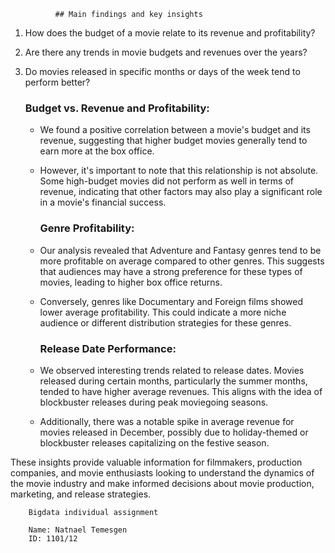              ## Main findings and key insights

1. How does the budget of a movie relate to its revenue and profitability?
2. Are there any trends in movie budgets and revenues over the years?
3. Do movies released in specific months or days of the week tend to perform better?

   ### Budget vs. Revenue and Profitability:
   - We found a positive correlation between a movie's budget and its revenue, suggesting that higher budget movies generally tend to earn more at the box office.
   - However, it's important to note that this relationship is not absolute. Some high-budget movies did not perform as well in terms of revenue, indicating that other factors may also play a significant role in a movie's financial success.

     ### Genre Profitability:
   - Our analysis revealed that Adventure and Fantasy genres tend to be more profitable on average compared to other genres. This suggests that audiences may have a strong preference for these types of movies, leading to higher box office returns.
   - Conversely, genres like Documentary and Foreign films showed lower average profitability. This could indicate a more niche audience or different distribution strategies for these genres.

     ### Release Date Performance:
   - We observed interesting trends related to release dates. Movies released during certain months, particularly the summer months, tended to have higher average revenues. This aligns with the idea of blockbuster releases during peak moviegoing seasons.
   - Additionally, there was a notable spike in average revenue for movies released in December, possibly due to holiday-themed or blockbuster releases capitalizing on the festive season.

These insights provide valuable information for filmmakers, production companies, and movie enthusiasts looking to understand the dynamics of the movie industry and make informed decisions about movie production, marketing, and release strategies.





        Bigdata individual assignment

        Name: Natnael Temesgen
        ID: 1101/12
